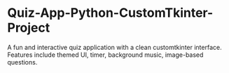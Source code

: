 # Quiz-App-Python-CustomTkinter-Project
A fun and interactive quiz application with a clean customtkinter interface. Features include themed UI, timer, background music, image-based questions.
